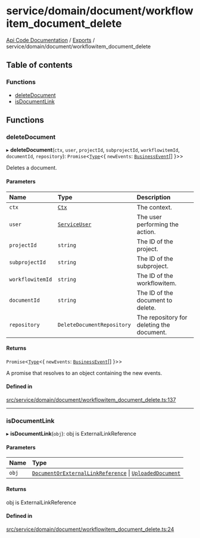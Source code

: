 # service/domain/document/workflowitem\_document\_delete
 
[Api Code Documentation](../README.md) / [Exports](../modules.md) / service/domain/document/workflowitem\_document\_delete

## Table of contents

### Functions

- [deleteDocument](service_domain_document_workflowitem_document_delete.md#deletedocument)
- [isDocumentLink](service_domain_document_workflowitem_document_delete.md#isdocumentlink)

## Functions

### deleteDocument

▸ **deleteDocument**(`ctx`, `user`, `projectId`, `subprojectId`, `workflowitemId`, `documentId`, `repository`): `Promise`\<[`Type`](result.md#type)\<\{ `newEvents`: [`BusinessEvent`](service_domain_business_event.md#businessevent)[]  }\>\>

Deletes a document.

#### Parameters

| Name | Type | Description |
| :------ | :------ | :------ |
| `ctx` | [`Ctx`](../interfaces/lib_ctx.Ctx.md) | The context. |
| `user` | [`ServiceUser`](../interfaces/service_domain_organization_service_user.ServiceUser.md) | The user performing the action. |
| `projectId` | `string` | The ID of the project. |
| `subprojectId` | `string` | The ID of the subproject. |
| `workflowitemId` | `string` | The ID of the workflowitem. |
| `documentId` | `string` | The ID of the document to delete. |
| `repository` | `DeleteDocumentRepository` | The repository for deleting the document. |

#### Returns

`Promise`\<[`Type`](result.md#type)\<\{ `newEvents`: [`BusinessEvent`](service_domain_business_event.md#businessevent)[]  }\>\>

A promise that resolves to an object containing the new events.

#### Defined in

[src/service/domain/document/workflowitem_document_delete.ts:137](https://github.com/openkfw/TruBudget/blob/086d599/api/src/service/domain/document/workflowitem_document_delete.ts#L137)

___

### isDocumentLink

▸ **isDocumentLink**(`obj`): obj is ExternalLinkReference

#### Parameters

| Name | Type |
| :------ | :------ |
| `obj` | [`DocumentOrExternalLinkReference`](service_domain_document_document.md#documentorexternallinkreference) \| [`UploadedDocument`](../interfaces/service_domain_document_document.UploadedDocument.md) |

#### Returns

obj is ExternalLinkReference

#### Defined in

[src/service/domain/document/workflowitem_document_delete.ts:24](https://github.com/openkfw/TruBudget/blob/086d599/api/src/service/domain/document/workflowitem_document_delete.ts#L24)
